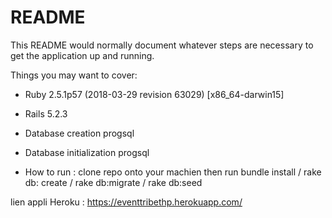 # README

This README would normally document whatever steps are necessary to get the
application up and running.

Things you may want to cover:

* Ruby 2.5.1p57 (2018-03-29 revision 63029) [x86_64-darwin15]
* Rails 5.2.3

* Database creation progsql

* Database initialization progsql

* How to run : clone repo onto your machien then run bundle install / rake db: create / rake db:migrate / rake db:seed 


lien appli Heroku : https://eventtribethp.herokuapp.com/
